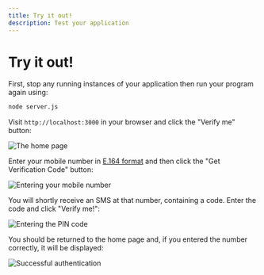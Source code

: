 ```yaml
---
title: Try it out!
description: Test your application
---
```


# Try it out!

First, stop any running instances of your application then run your program again using:

```sh
node server.js
```

Visit `http://localhost:3000` in your browser and click the "Verify me" button:

![The home page](/images/tutorials/verify-stepup-auth-home-page.png)

Enter your mobile number in [E.164 format](/concepts/guides/glossary#e-164-format) and then click the "Get Verification Code" button:

![Entering your mobile number](/images/tutorials/verify-stepup-auth-enter-number-filled.png)

You will shortly receive an SMS at that number, containing a code. Enter the code and click "Verify me!":

![Entering the PIN code](/images/tutorials/verify-stepup-auth-enter-code-filled.png)

You should be returned to the home page and, if you entered the number correctly, it will be displayed:

![Successful authentication](/images/tutorials/verify-stepup-auth-success.png)